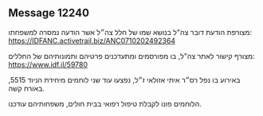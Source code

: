 ## Message 12240

מצורפת הודעת דובר צה"ל בנושא שמו של חלל צה״ל אשר הודעה נמסרה למשפחתו: https://IDFANC.activetrail.biz/ANC0710202492364

מצורף קישור לאתר צה"ל, בו מפורסמים ומתעדכנים פרטיהם ותמונותיהם של החללים: https://www.idf.il/59780

באירוע בו נפל רס״ר איתי אזולאי ז״ל, נפצעו עוד שני לוחמים מיחידת הניוד 5515, באורח קשה.

הלוחמים פונו לקבלת טיפול רפואי בבית חולים, משפחותיהם עודכנו.

